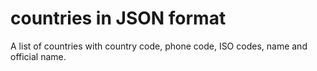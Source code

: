# countries in JSON format
A list of countries with country code, phone code, ISO codes, name and official name.
